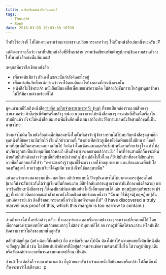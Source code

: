 ```yaml
---
title: มาขีดเขียนหนังสือกันเถอะ!
tags:
  - Thought
  - Book
date: 2016-03-08 15:03:30 +0700
---
```


จั่วหัวไว้อย่างนี้ ไม่ได้หมายความว่าผมจะมาชวนเปลี่ยนกระดาษว่างๆ ให้เป็นหนังสือเล่มหนึ่งนะครับ :P

แต่ต้องการจะสื่อว่า เวลาที่หยิบหนังสือที่มีขึ้นมาอ่าน เรามาขีดเขียนเพิ่มเติมรูปภาพ/ข้อความส่วนตัวลงไปในหนังสือเล่มนั้นกันเถอะ!

เหตุผลที่ควรขีดเขียนหนังสือ

- เพื่อจดบันทึกว่า ตัวเองในขณะนั้นกำลังคิดอะไรอยู่
- เพื่อแบ่งบันกับพื่อนนักอ่านว่า เราได้ตกผลึกอะไรบ้างตอนที่อ่านถึงตรงนั้น
- หนังสือไม่ใช่พระเจ้า หนังสือเป็นแค่สื่อเพื่อเผยแพร่ความคิด ไม่ต้องถึงขั้นกราบไหว้บูชาดูแลรักษาไม่ให้มีความด่างพร้อยก็ได้

---

พูดแล้วผมก็นึกถึงหนังสือ[สามก๊ก ฉบับเจ้าพระยาพระคลัง (หน)][] ที่ขายเป็นกล่องรวมเล่มสีทองๆ สวยงามครับ ถ้าซื้อรุ่นที่พิมพ์ครั้งหลังๆ หน่อย นอกจากจะได้หนังสือหนาๆ สามเล่มที่เป็นเนื้อเรื่องในสามก๊กแล้ว ยังจะได้หนังสือเล่มบางเพิ่มขึ้นอีกหนึ่งเล่ม เล่าถึงประวัติการแปลหนังสือสามก๊กชุดนี้เป็นภาษาไทย

ถ้าผมจำไม่ผิด ในหนังสือเล่มเล็กมีตอนหนึ่งในนั้นที่เล่าว่า ผู้จัดรวบรวมได้ไปพบกับหนังสือชุดสามก๊กชุดหนึ่งที่มีข้อความบันทึกไว้ เขียนไว้ประมาณนี้ "ขงเบ้งเปิดประตูเมืองนั่งดีดพิณแม้ไม่มีทหาร โชคดีมากที่สุมาอี้เป็นคนรอบคอบจนเกินไป จึงคิดว่าโดนซ้อนแผนและรีบชักม้าหนีแทนที่จะเข้าจู่โจม ถ้าให้สุมาเจียวลูกชายป็นฝ่ายคุมทับแล้วหละก็ เห็นทีขงเบ้งจะคอขาดแล้วกระมัง" ใครที่อ่านสามก๊กก็คงจะเห็นด้วยกับบันทึกดังกล่าวว่าสุมาอี้เสียทีขงเบ้งง่ายเกินไป แต่ถัดไปไม่ไกล ก็ยังมีบันทึกที่สองที่เขียนด้วยลายมืออื่นตอบกลับไปว่า "เพราะขงเบ้งรู้ว่าสุมาอี้ขี้ระแวง เลยใช้กลอุบายแบบแผนซ้อนแผนเพื่อขับไล่กองทัพสุมาอี้ หากว่าสุมาเจียวได้คุมทัพ ขงเบ้งก็จะใช้กลอุบายอื่น"

แน่นอนว่าการแสดงความเห็น-ถกเถียง-อภิปรายแบบนี้ ปัจจุบันคงหาได้ไม่ยากตามกระทู้ออนไลน์ (และก็น่าจะรับประกันได้ว่าผู้เขียนบันทึกคนแรก มีสิทธิ์กลับมาอ่านสูงกว่าการบันทึกลงหนังสือด้วย) แต่การขีดเขียนหนังสือตรงๆ ก็ยังคงมีเสน่ห์ของมันอย่างไม่สิ่งอื่นทดแทนได้ เช่น [ทฤษฎีบทสุดท้ายของแฟร์มา][] ที่เขากล่าวติดตลกขณะกำลังอ่านหนังสือคณิตศาสตร์ตอนหนึ่งว่า "ฉันพบวิธีพิสูจน์[ทฤษฎีบท]อันแสนอัศจรรย์แล้ว ติดที่ว่าขอบกระดาษนี้กว้างไม่พอที่จะจดลงไป" (I have discovered a truly marvellous proof of this, which this margin is too narrow to contain.)

---

อ่านถึงตรงนี้ถ้าใครยังกล้าๆ กลัวๆ ที่จะลองทำตาม ลองเริ่มจากหน้าว่างๆ ระหว่างเปลี่ยนบทก็ได้ โดยเลือกจดเฉพาะแค่บทที่อ่านแล้วชอบมากๆ ไม่ต้องทำทุกบทก็ได้ ลองวาดรูปที่คิดได้ขณะอ่าน หรือบันทึกข้อความว่าทำไมถึงชอบบทนั้นดูครับ

หลักสำคัญที่สุด (อย่างน้อยก็ที่ผมยึด) คือ การขีดเขียนลงไปนั้น ต้องไม่ทำให้ความหมายตั้งต้นที่หนังสือจะสื่อสูญเสียไป เช่น ไม่เขียนทับตัวอักษรที่มีอยู่แล้วจนอ่านข้อความต้นฉบับไม่ได้ ไม่วาดรูปทับรูปเดิม หรือจัดองค์ประกอบเพิ่มจนความหมายเปลี่ยน เป็นต้น

ส่วนถ้าใครตัดสินใจจะลองทำตามแล้ว ก็ดูด้วยนะครับว่าเจ้าของหนังสือยินยอมหรือเปล่า ไม่งั้นเดี๋ยวมีเรื่องจะหาว่าไม่เตือนนะ :p


[สามก๊ก ฉบับเจ้าพระยาพระคลัง (หน)]: https://www.goodreads.com/book/show/24433018
[ทฤษฎีบทสุดท้ายของแฟร์มา]: https://en.wikipedia.org/wiki/Fermat%27s_Last_Theorem
